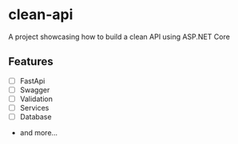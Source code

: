 # clean-api
A project showcasing how to build a clean API using ASP.NET Core

## Features
- [ ] FastApi
- [ ] Swagger
- [ ] Validation
- [ ] Services
- [ ] Database
- and more...
